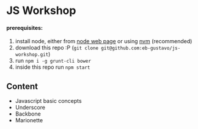 # JS Workshop

#### prerequisites:
1. install node, either from [node web page](https://nodejs.org/en/) or using [nvm](https://github.com/creationix/nvm) (recommended)
2. download this repo :P (`git clone git@github.com:eb-gustavo/js-workshop.git`)
3. run `npm i -g grunt-cli bower`
4. inside this repo run `npm start`

## Content
* Javascript basic concepts
* Underscore
* Backbone
* Marionette
